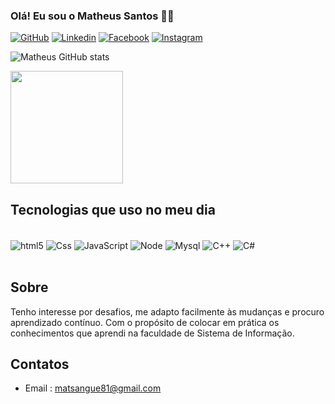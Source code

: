 

### Olá! Eu sou o Matheus Santos 🖐🏽 

[![GitHub](https://img.shields.io/badge/GitHub-100000?style=for-the-badge&logo=github&logoColor=white)](https://github.com/matheussantosguedes00)
[![Linkedin](https://img.shields.io/badge/LinkedIn-0077B5?style=for-the-badge&logo=linkedin&logoColor=white)](https://br.linkedin.com/in/matheus-santos-guedes-26aa52202?trk=people-guest_people_search-card)
[![Facebook](https://img.shields.io/badge/Facebook-1877F2?style=for-the-badge&logo=facebook&logoColor=white)](https://www.facebook.com/matheussantos.zoi)
[![Instagram](https://img.shields.io/badge/Instagram-E4405F?style=for-the-badge&logo=instagram&logoColor=white)](https://www.instagram.com/invites/contact/?i=18g2ghsdoyh1v&utm_content=1u36gg1)

![Matheus GitHub stats](https://github-readme-stats.vercel.app/api?username=matheussantosguedes00&show_icons=true&theme=dark)

  <img height="180em" src="https://github-readme-stats.vercel.app/api/top-langs/?username=matheussantosguedes00=compact&langs_count=7&theme=dracula"/>



## Tecnologias que uso no meu dia 

<div style="display:inline_black"><br/>
<img align ="center"alt="html5"src="https://img.shields.io/badge/HTML5-E34F26?style=for-the-badge&logo=html5&logoColor=white">
<img align ="center"alt="Css"src="https://img.shields.io/badge/CSS3-1572B6?style=for-the-badge&logo=css3&logoColor=white">
<img align ="center"alt="JavaScript"src="https://img.shields.io/badge/JavaScript-F7DF1E?style=for-the-badge&logo=javascript&logoColor=black">
<img align ="center"alt="Node"src="https://img.shields.io/badge/Node.js-43853D?style=for-the-badge&logo=node.js&logoColor=white">
<img align ="center"alt="Mysql"src="https://img.shields.io/badge/MySQL-00000F?style=for-the-badge&logo=mysql&logoColor=white">
<img align ="center"alt="C++"src="https://img.shields.io/badge/C%2B%2B-00599C?style=for-the-badge&logo=c%2B%2B&logoColor=white">
<img align ="center"alt="C#"src="https://img.shields.io/badge/C%23-239120?style=for-the-badge&logo=c-sharp&logoColor=white">
</div><br/>

## Sobre
Tenho interesse por desafios, me adapto facilmente às mudanças e procuro
aprendizado contínuo. Com o propósito de colocar em prática os conhecimentos que
aprendi na faculdade de Sistema de Informação.

## Contatos
- Email : matsangue81@gmail.com



